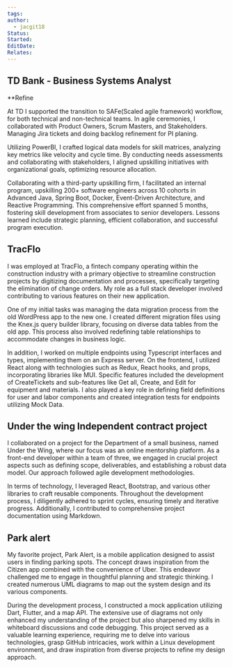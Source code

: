 ```yaml
---
tags: 
author:
  - jacgit18
Status: 
Started: 
EditDate: 
Relates:
---
```



## TD Bank - Business Systems Analyst 

**Refine

At TD I supported the transition to SAFe(Scaled agile framework) workflow, for both technical and non-technical teams. In agile ceremonies, I collaborated with Product Owners, Scrum Masters, and Stakeholders. Managing Jira tickets and doing backlog refinement for PI planing.

Utilizing PowerBI, I crafted logical data models for skill matrices, analyzing key metrics like velocity and cycle time. By conducting needs assessments and collaborating with stakeholders, I aligned upskilling initiatives with organizational goals, optimizing resource allocation.

Collaborating with a third-party upskilling firm, I facilitated an internal program, upskilling 200+ software engineers across 10 cohorts in Advanced Java, Spring Boot, Docker, Event-Driven Architecture, and Reactive Programming. This comprehensive effort spanned 5 months, fostering skill development from associates to senior developers. Lessons learned include strategic planning, efficient collaboration, and successful program execution.


## TracFlo  

I was employed at TracFlo, a fintech company operating within the construction industry with a primary objective to streamline construction projects by digitizing documentation and processes, specifically targeting the elimination of change orders. My role as a full stack developer involved contributing to various features on their new application.

One of my initial tasks was managing the data migration process from the old WordPress app to the new one. I created different migration files using the Knex.js query builder library, focusing on diverse data tables from the old app. This process also involved redefining table relationships to accommodate changes in business logic.

In addition, I worked on multiple endpoints using Typescript interfaces and types, implementing them on an Express server. On the frontend, I utilized React along with technologies such as Redux, React hooks, and props, incorporating libraries like MUI. Specific features included the development of CreateTickets and sub-features like Get all, Create, and Edit for equipment and materials. I also played a key role in defining field definitions for user and labor components and created integration tests for endpoints utilizing Mock Data.

## Under the wing Independent contract project 

I collaborated on a project for the Department of a small business, named Under the Wing, where our focus was an online mentorship platform. As a front-end developer within a team of three, we engaged in crucial project aspects such as defining scope, deliverables, and establishing a robust data model. Our approach followed agile development methodologies.

In terms of technology, I leveraged React, Bootstrap, and various other libraries to craft reusable components. Throughout the development process, I diligently adhered to sprint cycles, ensuring timely and iterative progress. Additionally, I contributed to comprehensive project documentation using Markdown.


## Park alert 

My favorite project, Park Alert, is a mobile application designed to assist users in finding parking spots. The concept draws inspiration from the Citizen app combined with the convenience of Uber. This endeavor challenged me to engage in thoughtful planning and strategic thinking. I created numerous UML diagrams to map out the system design and its various components.

During the development process, I constructed a mock application utilizing Dart, Flutter, and a map API. The extensive use of diagrams not only enhanced my understanding of the project but also sharpened my skills in whiteboard discussions and code debugging. This project served as a valuable learning experience, requiring me to delve into various technologies, grasp GitHub intricacies, work within a Linux development environment, and draw inspiration from diverse projects to refine my design approach.